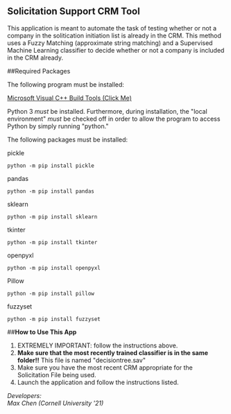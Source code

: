 ## Solicitation Support CRM Tool

This application is meant to automate the task of testing whether or not a company in the solitication initiation list is already in the CRM. 
This method uses a Fuzzy Matching (approximate string matching) and a Supervised Machine Learning classifier to decide whether or not a company is included in the CRM already.

##Required Packages

The following program must be installed:

<a href="https://visualstudio.microsoft.com/downloads/#build-tools-for-visual-studio-2017">Microsoft Visual C++ Build Tools (Click Me)</a>

Python 3 *must* be installed. Furthermore, during installation, the "local environment" *must* be checked off in order to allow the program to access Python by simply running "python."

The following packages must be installed:

pickle

	python -m pip install pickle

pandas
	
	python -m pip install pandas

sklearn

	python -m pip install sklearn

tkinter

	python -m pip install tkinter

openpyxl

	python -m pip install openpyxl

Pillow

	python -m pip install pillow

fuzzyset

	python -m pip install fuzzyset



##**How to Use This App**

1. EXTREMELY IMPORTANT: follow the instructions above.
2. <strong>Make sure that the most recently trained classifier is in the same folder!!</strong> This file is named "decisiontree.sav"
3. Make sure you have the most recent CRM appropriate for the Solicitation File being used.
4. Launch the application and follow the instructions listed.

*Developers:*<br/>
*Max Chen (Cornell University '21)*








